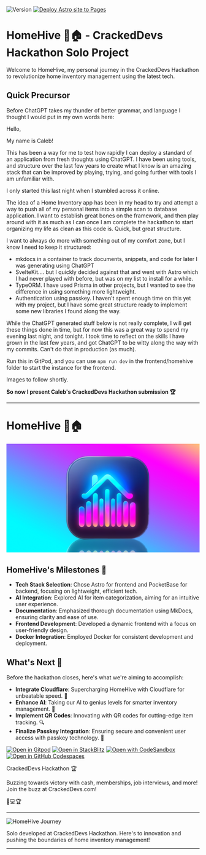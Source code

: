 ![Version](https://img.shields.io/badge/version-Hackathon-blue)
[![Deploy Astro site to Pages](https://github.com/calebcoverdale/HomeHive/actions/workflows/astro.yml/badge.svg)](https://github.com/calebcoverdale/HomeHive/actions/workflows/astro.yml)

# HomeHive 🐝🏠 - CrackedDevs Hackathon Solo Project

Welcome to HomeHive, my personal journey in the CrackedDevs Hackathon to revolutionize home inventory management using the latest tech.

## Quick Precursor

Before ChatGPT takes my thunder of better grammar, and language I thought I would put in my own words here:

Hello,

My name is Caleb!

This has been a way for me to test how rapidly I can deploy a standard of an application from fresh thoughts using ChatGPT. I have been using tools, and structure over the last few years to create what I know is an amazing stack that can be improved by playing, trying, and going further with tools I am unfamiliar with.

I only started this last night when I stumbled across it online.

The idea of a Home Inventory app has been in my head to try and attempt a way to push all of my personal items into a simple scan to database application. I want to establish great bones on the framework, and then play around with it as much as I can once I am complete the hackathon to start organizing my life as clean as this code is. Quick, but great structure.

I want to always do more with something out of my comfort zone, but I know I need to keep it structured:

- mkdocs in a container to track documents, snippets, and code for later I was generating using ChatGPT
- SvelteKit.... but I quickly decided against that and went with Astro which I had never played with before, but was on my list to install for a while.
- TypeORM. I have used Prisma in other projects, but I wanted to see the difference in using something more lightweight.
- Authentication using passkey. I haven't spent enough time on this yet with my project, but I have some great structure ready to implement some new libraries I found along the way.

While the ChatGPT generated stuff below is not really complete, I will get these things done in time, but for now this was a great way to spend my evening last night, and tonight. I took time to reflect on the skills I have grown in the last few years, and got ChatGPT to be witty along the way with my commits. Can't do that in production (as much).

Run this in GitPod, and you can use `npm run dev` in the frontend/homehive folder to start the instance for the frontend.

Images to follow shortly.

**So now I present Caleb's CrackedDevs Hackathon submission  🏆**

---

# HomeHive 🐝🏠

![HomeHive Banner](./frontend/homehive/public/images/HomeHive.jpg)

## HomeHive's Milestones 🌟

- **Tech Stack Selection**: Chose Astro for frontend and PocketBase for backend, focusing on lightweight, efficient tech.
- **AI Integration**: Explored AI for item categorization, aiming for an intuitive user experience.
- **Documentation**: Emphasized thorough documentation using MkDocs, ensuring clarity and ease of use.
- **Frontend Development**: Developed a dynamic frontend with a focus on user-friendly design.
- **Docker Integration**: Employed Docker for consistent development and deployment.

## What's Next 🚀

Before the hackathon closes, here's what we're aiming to accomplish:

- **Integrate Cloudflare**: Supercharging HomeHive with Cloudflare for unbeatable speed. 🚀
- **Enhance AI**: Taking our AI to genius levels for smarter inventory management. 🧠
- **Implement QR Codes**: Innovating with QR codes for cutting-edge item tracking. 🔍
- **Finalize Passkey Integration**: Ensuring secure and convenient user access with passkey technology. 🔐

[![Open in Gitpod](https://gitpod.io/button/open-in-gitpod.svg)](https://gitpod.io/#)
[![Open in StackBlitz](https://developer.stackblitz.com/img/open_in_stackblitz.svg)](https://stackblitz.com/github/calebcoverdale/HomeHive/frontend/homehive/)
[![Open with CodeSandbox](https://assets.codesandbox.io/github/button-edit-lime.svg)](https://codesandbox.io/p/sandbox/github/calebcoverdale/HomeHive/frontend/homehive)
[![Open in GitHub Codespaces](https://github.com/codespaces/badge.svg)](https://codespaces.new/calebcoverdale/HomeHive/frontend/homehive?devcontainer_path=devcontainer.json)


CrackedDevs Hackathon 🏆

Buzzing towards victory with cash, memberships, job interviews, and more! Join the buzz at CrackedDevs.com!

🐝💻🏆

---

![HomeHive Journey](https://user-images.githubusercontent.com/74038190/212284145-bf2c01a8-c448-4f1a-b911-996024c84606.gif)

Solo developed at CrackedDevs Hackathon. Here's to innovation and pushing the boundaries of home inventory management!

---
